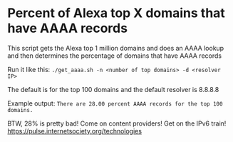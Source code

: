 # Percent of Alexa top X domains that have AAAA records
This script gets the Alexa top 1 million domains and does an AAAA lookup and then determines the percentage of domains that have AAAA records

Run it like this:
`./get_aaaa.sh -n <number of top domains> -d <resolver IP>`

The default is for the top 100 domains and the default resolver is 8.8.8.8

Example output:
`There are 28.00 percent AAAA records for the top 100 domains.`

BTW, 28% is pretty bad!  Come on content providers!  Get on the IPv6 train!  https://pulse.internetsociety.org/technologies
